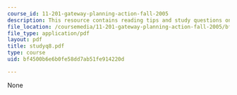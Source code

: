 ```yaml
---
course_id: 11-201-gateway-planning-action-fall-2005
description: This resource contains reading tips and study questions on session 8.
file_location: /coursemedia/11-201-gateway-planning-action-fall-2005/bf4500b6e6b0fe58dd7ab51fe914220d_studyq8.pdf
file_type: application/pdf
layout: pdf
title: studyq8.pdf
type: course
uid: bf4500b6e6b0fe58dd7ab51fe914220d

---
```

None